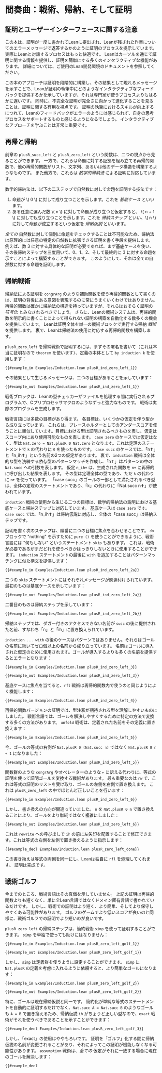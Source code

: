# 間奏曲：戦術、帰納、そして証明

## 証明とユーザーインターフェースに関する注意

この本は、証明が一度に書かれてLeanに提出され、Leanが残された作業についてのエラーメッセージで返答するかのように証明のプロセスを提示しています。
実際にLeanと対話するプロセスはもっと快適です。
Leanはカーソルを通じて証明に関する情報を提供し、証明を簡単にする多くのインタラクティブな機能があります。
詳細については、ご使用のLean開発環境のドキュメントを参照してください。

この本のアプローチは証明を段階的に構築し、その結果として現れるメッセージを示すことで、Leanが証明の執筆中にどのようなインタラクティブなフィードバックを提供するかを示していますが、それは専門家が使うプロセスよりもはるかに遅いです。
同時に、不完全な証明が完全さに向かって進化することを見ることは、証明に関する有用な視点です。
証明の執筆におけるスキルが向上するにつれて、Leanのフィードバックがエラーのようには感じられず、自身の思考プロセスをサポートするものと感じるようになるでしょう。
インタラクティブなアプローチを学ぶことは非常に重要です。

## 再帰と帰納

前章の `plusR_succ_left` と `plusR_zero_left` という関数は、二つの視点から見ることができます。
一方で、これらは命題に対する証拠を組み立てる再帰的関数で、他の再帰的関数がリスト、文字列、あるいは他のデータ構造を構築するようなものです。
また他方で、これらは _数学的帰納法_ による証明に対応しています。

数学的帰納法は、以下の二ステップで自然数に対して命題を証明する技法です：
 1. 命題が \\( 0 \\) に対して成り立つことを示します。これを _基底ケース_ といいます。
 2. ある任意に選んだ数 \\( n \\) に対して命題が成り立つと仮定すると、 \\( n + 1 \\) に対しても成り立つことを示します。これを _帰納ステップ_ といい、\\( n \\) に対して命題が成立するという仮定を _帰納仮説_ といいます。

_全ての_ 自然数に対して個別に命題をチェックすることは不可能なため、帰納法は原理的には任意の特定の自然数に拡張できる証明を書く手段を提供します。
例えば、数 3 に対する具体的な証明が必要であれば、まず基底ケースを使い、その後帰納ステップを三度用いて、0、1、2、そして最終的に 3 に対する命題を示すことによって構築することができます。
このようにして、それは全ての自然数に対する命題を証明します。

## 帰納戦術

帰納法による証明を `congrArg` のような補助関数を使う再帰的関数として書くのは、証明の背後にある意図を表現するのに常にうまくいくわけではありません。
再帰的関数は確かに帰納法の構造を持っていますが、それらはおそらく証明の _符号化_ とみなされるべきでしょう。
さらに、Leanの戦術システムは、再帰的関数を明示的に書くことによって得られない証明の構築を自動化する数多くの機会を提供しています。
Leanは証明全体を単一の戦術ブロックで実行する帰納 _戦術_ を提供します。
裏で、Leanは帰納法の使用に対応する再帰的関数を構築します。

`plusR_zero_left` を帰納戦術で証明するには、まずその署名を書いて（これは本当に証明なので `theorem` を使います）、定義の本体として `by induction k` を使用します：
```leantac
{{#example_in Examples/Induction.lean plusR_ind_zero_left_1}}
```
その結果として生じるメッセージは、二つの目標があることを示しています：
```output error
{{#example_out Examples/Induction.lean plusR_ind_zero_left_1}}
```
戦術ブロックは、Leanの型チェッカーがファイルを処理する間に実行されるプログラムで、Cプリプロセッサマクロのようなずっと強力なものです。
戦術は実際のプログラムを生成します。

戦術言語には多数の目標があり得ます。
各目標は、いくつかの仮定を伴う型から成り立っています。
これらは、プレースホルダーとしてのアンダースコアを使うことに類似しています。目標における型は証明されるべきものを表し、仮定はスコープ内にあり使用可能なものを表します。
`case zero` のケースでは仮定はなく、型は `Nat.zero = Nat.plusR 0 Nat.zero` となります。これは定理のステートメントで `k` の代わりに `0` を使ったものです。
`case succ` のケースでは、「n✝」と「n_ih✝」という名前の2つの仮定があります。
裏で、`induction` 戦術は全体的な型を洗練する依存型のパターンマッチを作成し、「n✝」はパターンの中の `Nat.succ` への引数を表します。
仮定 `n_ih✝` は、生成された関数を `n✝` に再帰的に呼び出した結果を表します。
その型は定理全体の型であり、ただ `k` の代わりに `n✝` を使っています。
「case succ」のゴールの一部として満たされるべき型は、全体の定理のステートメントであり、「k」の代わりに「Nat.succ n✝」が使われています。

`induction` 戦術の使用から生じる二つの目標は、数学的帰納法の説明における基底ケースと帰納ステップに対応しています。
基底ケースは `case zero` です。
`case succ` では、「n_ih✝」は帰納仮説に対応し、全体の「case succ」は帰納ステップです。

証明を書く次のステップは、順番に二つの目標に焦点を合わせることです。
`do` ブロックで "nothing" を示すために `pure ()` を使うことができるように、戦術言語には "何もしない" というステートメント `skip` もあります。
これは、戦術が必要であるがまだどれを使うべきかはっきりしないときに使用することができます。
`induction` ステートメントの最後に `with` を追加することはパターンマッチングに似た構文を提供します：
```leantac
{{#example_in Examples/Induction.lean plusR_ind_zero_left_2a}}
```
二つの `skip` ステートメントにはそれぞれメッセージが関連付けられています。
最初のものは基底ケースを示しています：
```output error
{{#example_out Examples/Induction.lean plusR_ind_zero_left_2a}}
```
二番目のものは帰納ステップを示しています：
```output error
{{#example_out Examples/Induction.lean plusR_ind_zero_left_2b}}
```
帰納ステップでは、ダガー付きのアクセスできない名前が `succ` の後に提供された名前、すなわち「n」と「ih」に置き換えられています。

`induction ... with` の後のケースはパターンではありません。それらはゴールの名前に続いてゼロ個以上の名前から成り立っています。
名前はゴールに導入された仮定のために使用されます。ゴールが導入するよりも多くの名前を提供するとエラーとなります：
```leantac
{{#example_in Examples/Induction.lean plusR_ind_zero_left_3}}
```
```output error
{{#example_out Examples/Induction.lean plusR_ind_zero_left_3}}
```

基底ケースに焦点を当てると、`rfl` 戦術は再帰的関数内で使うのと同じようによく機能します：
```leantac
{{#example_in Examples/Induction.lean plusR_ind_zero_left_4}}
```
再帰的関数バージョンの証明では、型注釈が期待される型を理解しやすいものにしました。
戦術言語では、ゴールを解決しやすくするために特定の方法で変換する多くの方法があります。
`unfold` 戦術は、定義された名前をその定義に置き換えます：
```leantac
{{#example_in Examples/Induction.lean plusR_ind_zero_left_5}}
```
今、ゴールの等式の右側が `Nat.plusR 0 (Nat.succ n)` ではなく `Nat.plusR 0 n + 1` になりました：
```output error
{{#example_out Examples/Induction.lean plusR_ind_zero_left_5}}
```

関数群のような `congrArg` やオペレーターのような `▸` に訴える代わりに、等式の証明を使って証明ゴールを変換する戦術があります。
最も重要なのは `rw` で、これは等式の証明のリストを受け取り、ゴールの左側を右側で置き換えます。
これは `plusR_zero_left` の中でほとんど正しいことを行います：
```leantac
{{#example_in Examples/Induction.lean plusR_ind_zero_left_6}}
```
しかし、書き換えの方向が間違っていました。
`n` を `Nat.plusR 0 n` で置き換えることにより、ゴールをより単純ではなく複雑にしました：
```output error
{{#example_out Examples/Induction.lean plusR_ind_zero_left_6}}
```
これは `rewrite` への呼び出しで `ih` の前に左矢印を配置することで修正できます。これは等式の右側を左側で置き換えるように指示します：
```leantac
{{#example_decl Examples/Induction.lean plusR_zero_left_done}}
```
この書き換えは等式の両側を同一にし、Leanは独自に `rfl` を処理してくれます。
証明は完成です。

## 戦術ゴルフ

今までのところ、戦術言語はその真価を示していません。
上記の証明は再帰的関数よりも短くなく、単に全Lean言語ではなくドメイン固有言語で書かれているだけです。
しかし、戦術での証明はより短く、より簡単、そしてより保守しやすくある可能性があります。
ゴルフのゲームでより低いスコアが良いのと同様に、戦術ゴルフでの証明でより短いのが良いです。

`plusR_zero_left` の帰納ステップは、簡約戦術 `simp` を使って証明することができます。
`simp` を単独で使っても助けにはなりません：
```leantac
{{#example_in Examples/Induction.lean plusR_zero_left_golf_1}}
```
```output error
{{#example_out Examples/Induction.lean plusR_zero_left_golf_1}}
```
しかし、`simp` は定義群を使うように設定することができます。
`simp` に `Nat.plusR` の定義を考慮に入れるように依頼すると、より簡単なゴールになります：
```leantac
{{#example_in Examples/Induction.lean plusR_zero_left_golf_2}}
```
```output error
{{#example_out Examples/Induction.lean plusR_zero_left_golf_2}}
```
特に、ゴールは現在帰納仮説と同一です。
簡約化が単純な等式のステートメントを自動的に証明するだけでなく、`Nat.succ A = Nat.succ B` のようなゴールも `A = B` で置き換えるため、帰納仮説 `ih` がちょうど正しい型なので、`exact` 戦術がそれを使うべきであることを示すことができます：
```leantac
{{#example_decl Examples/Induction.lean plusR_zero_left_golf_3}}
```

しかし、「exact」の使用はややもろいです。
証明を「ゴルフ」化する間に帰納仮説の名前が変更されることがあり、それによってこの証明が機能しなくなる可能性があります。
`assumption` 戦術は、_全ての_ 仮定がそれに一致する場合に現在のゴールを解決します：
```leantac
{{#example_decl
